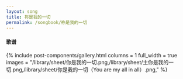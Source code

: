 ```yaml
---
layout: song
title: 祢是我的一切
permalink: /songbook/祢是我的一切
---
```


#### 歌谱

{% include post-components/gallery.html
    columns = 1
    full_width = true
    images = "/library/sheet/你是我的一切.png,/library/sheet/主你是我的一切.png,/library/sheet/你是我的一切（You are my all in all）.png,"
%}
